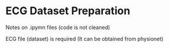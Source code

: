 # ECG Dataset Preparation

Notes on .ipymn files (code is not cleaned)

ECG file (dataset) is required (It can be obtained from physionet)
